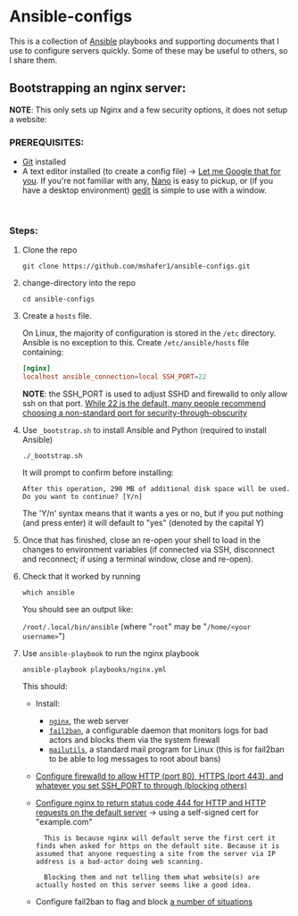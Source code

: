 # Ansible-configs

This is a collection of [Ansible](https://docs.ansible.com/ansible/latest/getting_started/index.html) playbooks and supporting documents that I use to configure servers quickly. Some of these may be useful to others, so I share them.

## Bootstrapping an nginx server:

**NOTE**: This only sets up Nginx and a few security options, it does not setup a website:

### PREREQUISITES:
* [Git](https://git-scm.com/downloads) installed
* A text editor installed (to create a config file) -> [Let me Google that for you](https://www.google.com/search?q=linux+console+text+editors&rlz=1C1GCEA_enUS1012US1012&sxsrf=APwXEdcWzTFj03j8fyh7jqjCnFsnF4WeTw%3A1680383561573&ei=SZ4oZIHCIpquqtsPjLSa6AE&ved=0ahUKEwjBipjKzIn-AhUal2oFHQyaBh0Q4dUDCBA&uact=5&oq=linux+console+text+editors&gs_lcp=Cgxnd3Mtd2l6LXNlcnAQAzIFCAAQgAQyBggAEBYQHjIGCAAQFhAeMgYIABAWEB4yBggAEBYQHjIGCAAQFhAeMgYIABAWEB4yBggAEBYQHjIGCAAQFhAeMgYIABAWEB46BwgAEIoFEEM6BggAEAcQHjoICAAQigUQkQI6BAgjECc6CAgAEIAEELEDOg4ILhCABBCxAxDHARDRAzoKCAAQgAQQFBCHAjoLCAAQFhAeEA8Q8QRKBAhBGABQAFjGI2DIJGgAcAF4AIABfYgB1BCSAQQxOC41mAEAoAEBwAEB&sclient=gws-wiz-serp). If you're not familiar with any, [Nano](https://www.howtogeek.com/42980/the-beginners-guide-to-nano-the-linux-command-line-text-editor/#:~:text=Running%20Nano&text=To%20open%20nano%20with%20an,nano%E2%80%9D%20at%20the%20command%20prompt.&text=Nano%20will%20follow%20the%20path,at%20the%20default%20nano%20screen.) is easy to pickup, or (if you have a desktop environment) [gedit](https://itsfoss.com/install-gedit-ubuntu/) is simple to use with a window.

<br/>

### Steps:

1. Clone the repo

    `git clone https://github.com/mshafer1/ansible-configs.git`

1. change-directory into the repo

    `cd ansible-configs`

1. Create a `hosts` file.

    On Linux, the majority of configuration is stored in the `/etc` directory. Ansible is no exception to this. Create `/etc/ansible/hosts` file containing:
    ```toml
    [nginx]
    localhost ansible_connection=local SSH_PORT=22
    ```

    **NOTE**: the SSH_PORT is used to adjust SSHD and firewalld to only allow ssh on that port. [While 22 is the default, many people recommend choosing a non-standard port for security-through-obscurity](https://www.howtogeek.com/443156/the-best-ways-to-secure-your-ssh-server/#:~:text=are%20being%20rejected.-,Avoid%20Port%2022,-Port%2022%20is)

1. Use `_bootstrap.sh` to install Ansible and Python (required to install Ansible)

    `./_bootstrap.sh`

    It will prompt to confirm before installing:
    ```
    After this operation, 290 MB of additional disk space will be used.
    Do you want to continue? [Y/n]
    ```
    The 'Y/n' syntax means that it wants a yes or no, but if you put nothing (and press enter) it will default to "yes" (denoted by the capital Y)

1. Once that has finished, close an re-open your shell to load in the changes to environment variables (if connected via SSH, disconnect and reconnect; if using a terminal window, close and re-open).

1. Check that it worked by running

    `which ansible`

    You should see an output like:

    `/root/.local/bin/ansible`
    (where "`root`" may be "`/home/<your username>`")

1. Use `ansible-playbook` to run the nginx playbook

    `ansible-playbook playbooks/nginx.yml`

    This should:
    * Install:
        - [`nginx`](https://www.nginx.com/), the web server
        - [`fail2ban`](https://www.fail2ban.org/wiki/index.php/Main_Page), a configurable daemon that monitors logs for bad actors and blocks them via the system firewall
        - [`mailutils`](https://packages.debian.org/stretch/mailutils), a standard mail program for Linux (this is for fail2ban to be able to log messages to root about bans)
    * [Configure firewalld to allow HTTP (port 80),  HTTPS (port 443), and whatever you set SSH_PORT to through (blocking others)](https://github.com/mshafer1/ansible-configs/blob/master/playbooks/roles/nginx/tasks/main.yml#L8)
    * [Configure nginx to return status code 444 for HTTP and HTTP requests on the default server](https://github.com/mshafer1/ansible-configs/blob/master/playbooks/roles/nginx/tasks/main.yml#L37) -> using a self-signed cert for "example.com"


            This is because nginx will default serve the first cert it finds when asked for https on the default site. Because it is assumed that anyone requesting a site from the server via IP address is a bad-actor doing web scanning. 
            
            Blocking them and not telling them what website(s) are actually hosted on this server seems like a good idea.
    
    * Configure fail2ban to flag and block [a number of situations](https://github.com/mshafer1/ansible-configs/blob/master/playbooks/roles/nginx/tasks/main.yml#:~:text=%2D%20name%3A-,Configure%20fail2ban,-become%3A%20true)



